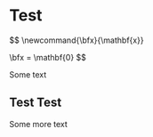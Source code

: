 <!-- mathjax include -->
<!-- {% include mathjax.html %} -->
<!-- defining some tex commands that can be used throughout the page-->
# Test
$$
  \newcommand{\bfx}{\mathbf{x}}
  
  \bfx = \mathbf{0}
$$

Some text

## Test Test

Some more text
